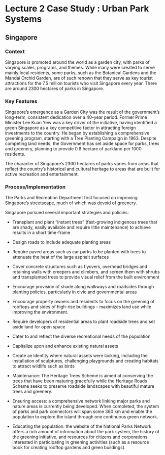 # Lecture 2 Case Study : Urban Park Systems 

## Singapore 

### Context 

Singapore is promoted around the world as a garden city, with parks of varying scales, programs, and themes. While many were created to serve mainly local residents, some parks, such as the Botanical Gardens and the Mandai Orchid Garden, are of such renown that they serve as key tourist attractions for the 7.5 million tourists who visit Singapore every year. There are around 2300 hectares of parks in Singapore.  

### Key Features 

Singapore’s emergence as a Garden City was the result of the government’s long-term, consistent dedication over a 40-year period. Former Prime Minister Lee Kuan Yew was a key driver of the initiative, having identified a green Singapore as a key competitive factor in attracting foreign investments to the country. He began by establishing a comprehensive greening program, starting with a Tree Planting Campaign in 1963. Despite competing land needs, the Government has set aside space for parks, trees and greenery, planning to provide 0.8 hectare of parkland per 1000 residents.  

The character of Singapore’s 2300 hectares of parks varies from areas that reflect the country’s historical and cultural heritage to areas that are built for active recreation and entertainment. 

### Process/Implementation 

The Parks and Recreation Department first focused on improving Singapore’s streetscape, much of which was devoid of greenery.  

Singapore pursued several important strategies and policies:  

- Transplant and plant “instant trees” (fast-growing indigenous trees that are shady, easily available and require little maintenance) to achieve results in a short time-frame 

- Design roads to include adequate planting areas 

- Require paved areas such as car parks to be planted with trees to attenuate the heat of the large asphalt surfaces 

- Cover concrete structures such as flyovers, overhead bridges and retaining walls with creepers and climbers, and screen them with shrubs and transplanted trees to provide visual relief from the built environment 

- Encourage provision of shade along walkways and roadsides through planting policies, particularly in civic and governmental areas 

- Encourage property owners and residents to focus on the greening of rooftops and sides of high-rise buildings – maximizes land use while improving the environment. 

- Require developers of residential areas to plant roadside trees and set aside land for open space 

- Cater to and reflect the diverse recreational needs of the population 

- Capitalize upon and enhance existing natural assets 

- Create an identity where natural assets were lacking, including the installation of sculptures, challenging playgrounds and creating habitats to attract wildlife such as birds  

- Maintenance: The Heritage Trees Scheme is aimed at conserving the trees that have been maturing gracefully while the Heritage Roads Scheme seeks to preserve roadside landscapes with beautiful mature trees and greenery. 

- Ensuring access: a comprehensive network linking major parks and nature areas is currently being developed. When completed, the system of parks and park connectors will span some 360 km and enable the population to explore the island through one continuous green network. 

- Educating the population: the website of the National Parks Network offers a rich amount of information about the park system, the history of the greening initiative, and resources for citizens and corporations interested in participating in greening activities (such as a resource book for creating rooftop gardens and green buildings).  
